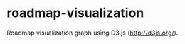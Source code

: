 roadmap-visualization
=====================

Roadmap visualization graph using D3.js (http://d3js.org/).
